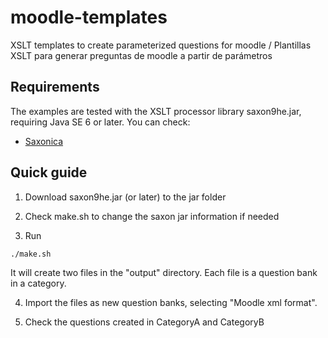 # moodle-templates
XSLT templates to create parameterized questions for moodle / Plantillas XSLT para generar preguntas de moodle a partir de parámetros

## Requirements
The examples are tested with the XSLT processor library saxon9he.jar, requiring Java SE 6 or later. You can check:  

- [Saxonica](http://www.saxonica.com/html/documentation/about/gettingstarted/gettingstartedjava.html)

## Quick guide 
1. Download saxon9he.jar (or later) to the jar folder

2. Check make.sh to change the saxon jar information if needed

3. Run 

```shell
./make.sh
```
It will create two files in the "output" directory. Each file is a question bank in a category. 

4. Import the files as new question banks, selecting "Moodle xml format". 

5. Check the questions created in CategoryA and CategoryB

